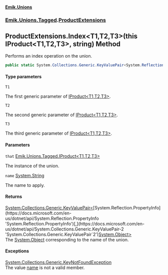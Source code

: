 #### [Emik.Unions](index.md 'index')
### [Emik.Unions.Tagged](Emik.Unions.Tagged.md 'Emik.Unions.Tagged').[ProductExtensions](ProductExtensions.md 'Emik.Unions.Tagged.ProductExtensions')

## ProductExtensions.Index<T1,T2,T3>(this IProduct<T1,T2,T3>, string) Method

Performs an index operation on the union.

```csharp
public static System.Collections.Generic.KeyValuePair<System.Reflection.PropertyInfo,object?> Index<T1,T2,T3>(this Emik.Unions.Tagged.IProduct<T1,T2,T3> that, string name);
```
#### Type parameters

<a name='Emik.Unions.Tagged.ProductExtensions.Index_T1,T2,T3_(thisEmik.Unions.Tagged.IProduct_T1,T2,T3_,string).T1'></a>

`T1`

The first generic parameter of [IProduct&lt;T1,T2,T3&gt;](IProduct_T1,T2,T3_.md 'Emik.Unions.Tagged.IProduct<T1,T2,T3>').

<a name='Emik.Unions.Tagged.ProductExtensions.Index_T1,T2,T3_(thisEmik.Unions.Tagged.IProduct_T1,T2,T3_,string).T2'></a>

`T2`

The second generic parameter of [IProduct&lt;T1,T2,T3&gt;](IProduct_T1,T2,T3_.md 'Emik.Unions.Tagged.IProduct<T1,T2,T3>').

<a name='Emik.Unions.Tagged.ProductExtensions.Index_T1,T2,T3_(thisEmik.Unions.Tagged.IProduct_T1,T2,T3_,string).T3'></a>

`T3`

The third generic parameter of [IProduct&lt;T1,T2,T3&gt;](IProduct_T1,T2,T3_.md 'Emik.Unions.Tagged.IProduct<T1,T2,T3>').
#### Parameters

<a name='Emik.Unions.Tagged.ProductExtensions.Index_T1,T2,T3_(thisEmik.Unions.Tagged.IProduct_T1,T2,T3_,string).that'></a>

`that` [Emik.Unions.Tagged.IProduct&lt;](IProduct_T1,T2,T3_.md 'Emik.Unions.Tagged.IProduct<T1,T2,T3>')[T1](ProductExtensions.Index.DS+QUGowbG2r1k7Vxbddjw.md#Emik.Unions.Tagged.ProductExtensions.Index_T1,T2,T3_(thisEmik.Unions.Tagged.IProduct_T1,T2,T3_,string).T1 'Emik.Unions.Tagged.ProductExtensions.Index<T1,T2,T3>(this Emik.Unions.Tagged.IProduct<T1,T2,T3>, string).T1')[,](IProduct_T1,T2,T3_.md 'Emik.Unions.Tagged.IProduct<T1,T2,T3>')[T2](ProductExtensions.Index.DS+QUGowbG2r1k7Vxbddjw.md#Emik.Unions.Tagged.ProductExtensions.Index_T1,T2,T3_(thisEmik.Unions.Tagged.IProduct_T1,T2,T3_,string).T2 'Emik.Unions.Tagged.ProductExtensions.Index<T1,T2,T3>(this Emik.Unions.Tagged.IProduct<T1,T2,T3>, string).T2')[,](IProduct_T1,T2,T3_.md 'Emik.Unions.Tagged.IProduct<T1,T2,T3>')[T3](ProductExtensions.Index.DS+QUGowbG2r1k7Vxbddjw.md#Emik.Unions.Tagged.ProductExtensions.Index_T1,T2,T3_(thisEmik.Unions.Tagged.IProduct_T1,T2,T3_,string).T3 'Emik.Unions.Tagged.ProductExtensions.Index<T1,T2,T3>(this Emik.Unions.Tagged.IProduct<T1,T2,T3>, string).T3')[&gt;](IProduct_T1,T2,T3_.md 'Emik.Unions.Tagged.IProduct<T1,T2,T3>')

The instance of the union.

<a name='Emik.Unions.Tagged.ProductExtensions.Index_T1,T2,T3_(thisEmik.Unions.Tagged.IProduct_T1,T2,T3_,string).name'></a>

`name` [System.String](https://docs.microsoft.com/en-us/dotnet/api/System.String 'System.String')

The name to apply.

#### Returns
[System.Collections.Generic.KeyValuePair&lt;](https://docs.microsoft.com/en-us/dotnet/api/System.Collections.Generic.KeyValuePair-2 'System.Collections.Generic.KeyValuePair`2')[System.Reflection.PropertyInfo](https://docs.microsoft.com/en-us/dotnet/api/System.Reflection.PropertyInfo 'System.Reflection.PropertyInfo')[,](https://docs.microsoft.com/en-us/dotnet/api/System.Collections.Generic.KeyValuePair-2 'System.Collections.Generic.KeyValuePair`2')[System.Object](https://docs.microsoft.com/en-us/dotnet/api/System.Object 'System.Object')[&gt;](https://docs.microsoft.com/en-us/dotnet/api/System.Collections.Generic.KeyValuePair-2 'System.Collections.Generic.KeyValuePair`2')  
The [System.Object](https://docs.microsoft.com/en-us/dotnet/api/System.Object 'System.Object') corresponding to the name of the union.

#### Exceptions

[System.Collections.Generic.KeyNotFoundException](https://docs.microsoft.com/en-us/dotnet/api/System.Collections.Generic.KeyNotFoundException 'System.Collections.Generic.KeyNotFoundException')  
The value [name](ProductExtensions.Index.DS+QUGowbG2r1k7Vxbddjw.md#Emik.Unions.Tagged.ProductExtensions.Index_T1,T2,T3_(thisEmik.Unions.Tagged.IProduct_T1,T2,T3_,string).name 'Emik.Unions.Tagged.ProductExtensions.Index<T1,T2,T3>(this Emik.Unions.Tagged.IProduct<T1,T2,T3>, string).name') is not a valid member.